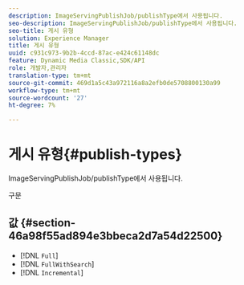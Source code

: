 ```yaml
---
description: ImageServingPublishJob/publishType에서 사용됩니다.
seo-description: ImageServingPublishJob/publishType에서 사용됩니다.
seo-title: 게시 유형
solution: Experience Manager
title: 게시 유형
uuid: c931c973-9b2b-4ccd-87ac-e424c61148dc
feature: Dynamic Media Classic,SDK/API
role: 개발자,관리자
translation-type: tm+mt
source-git-commit: 469d1a5c43a972116a8a2efb0de5708800130a99
workflow-type: tm+mt
source-wordcount: '27'
ht-degree: 7%

---
```



# 게시 유형{#publish-types}

ImageServingPublishJob/publishType에서 사용됩니다.

구문

## 값 {#section-46a98f55ad894e3bbeca2d7a54d22500}

* [!DNL `Full`]
* [!DNL `FullWithSearch`]
* [!DNL `Incremental`]

